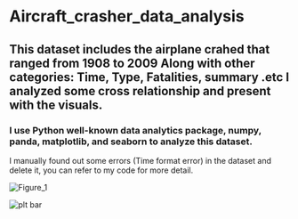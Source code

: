 # Aircraft_crasher_data_analysis
## This dataset includes the airplane crahed that ranged from 1908 to 2009 Along with other categories: Time, Type, Fatalities, summary .etc I analyzed some cross relationship and present with the visuals.
### I use Python well-known data analytics package, numpy, panda, matplotlib, and seaborn to analyze this dataset.
I manually found out some errors (Time format error) in the dataset and delete it, you can refer to my code for more detail.

![Figure_1](https://user-images.githubusercontent.com/25861321/63814951-938cf580-c8e7-11e9-8962-ac73b504668c.png)

![plt bar](https://user-images.githubusercontent.com/25861321/63814787-ed40f000-c8e6-11e9-9fbc-7f9684564557.png)

